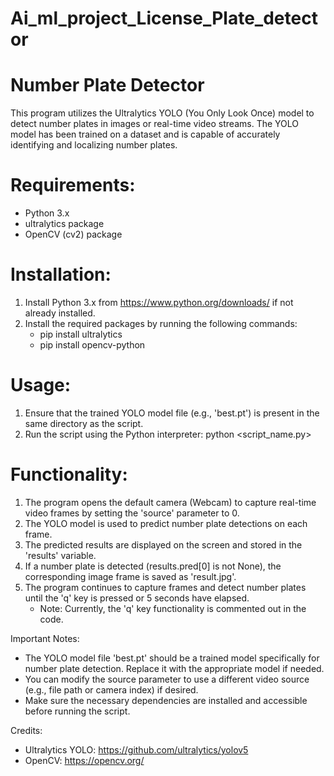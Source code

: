 # Ai_ml_project_License_Plate_detector
# Number Plate Detector

This program utilizes the Ultralytics YOLO (You Only Look Once) model to detect number plates in images or real-time video streams. The YOLO model has been trained on a dataset and is capable of accurately identifying and localizing number plates.

# Requirements:
- Python 3.x
- ultralytics package
- OpenCV (cv2) package

# Installation:
1. Install Python 3.x from https://www.python.org/downloads/ if not already installed.
2. Install the required packages by running the following commands:
   - pip install ultralytics
   - pip install opencv-python

# Usage:
1. Ensure that the trained YOLO model file (e.g., 'best.pt') is present in the same directory as the script.
2. Run the script using the Python interpreter: python <script_name.py>

# Functionality:
1. The program opens the default camera (Webcam) to capture real-time video frames by setting the 'source' parameter to 0.
2. The YOLO model is used to predict number plate detections on each frame.
3. The predicted results are displayed on the screen and stored in the 'results' variable.
4. If a number plate is detected (results.pred[0] is not None), the corresponding image frame is saved as 'result.jpg'.
5. The program continues to capture frames and detect number plates until the 'q' key is pressed or 5 seconds have elapsed.
   - Note: Currently, the 'q' key functionality is commented out in the code.

Important Notes:
- The YOLO model file 'best.pt' should be a trained model specifically for number plate detection. Replace it with the appropriate model if needed.
- You can modify the source parameter to use a different video source (e.g., file path or camera index) if desired.
- Make sure the necessary dependencies are installed and accessible before running the script.

Credits:
- Ultralytics YOLO: https://github.com/ultralytics/yolov5
- OpenCV: https://opencv.org/
